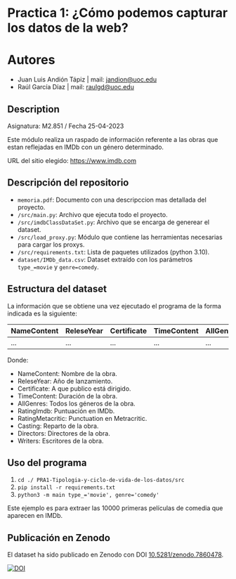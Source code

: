 # Practica 1: ¿Cómo podemos capturar los datos de la web? 
# Autores
- Juan Luis Andión Tápiz | mail: [jandion@uoc.edu](jandion@uoc.edu)
- Raúl García Díaz | mail: [raulgd@uoc.edu](raulgd@uoc.edu)

## Description
Asignatura: M2.851 / Fecha 25-04-2023

Este módulo realiza un raspado de información referente a las obras que estan reflejadas en IMDb 
con un género determinado.

URL del sitio elegido: https://www.imdb.com

## Descripción del repositorio
- `memoria.pdf`: Documento con una descripccion mas detallada del proyecto.
- `/src/main.py`: Archivo que ejecuta todo el proyecto.
- `/src/imdbClassDataSet.py`: Archivo que se encarga de generear el dataset.
- `/src/load_proxy.py`: Módulo que contiene las herramientas necesarias para cargar los proxys.
- `/src/requirements.txt`: Lista de paquetes utilizados (python 3.10).
- `dataset/IMDb_data.csv`: Dataset extraído con los parámetros `type_=movie` y `genre=comedy`.

## Estructura del dataset

La información que se obtiene una vez ejecutado el programa de la forma indicada es la siguiente:

| NameContent | ReleseYear | Certificate | TimeContent | AllGenres | RatingImdb | RatingMetacritic | Casting | Directors | Writers |
|-------------|------------|-------------|-------------|-----------|------------|------------------|---------|-----------|---------|
| ...         | ...        | ...         | ...         | ...       | ...        | ...              | ...     | ...       | ...     |

Donde:
- NameContent: Nombre de la obra.
- ReleseYear: Año de lanzamiento.
- Certificate: A que publico está dirigido.
- TimeContent: Duración de la obra.
- AllGenres: Todos los géneros de la obra.
- RatingImdb: Puntuación en IMDb.
- RatingMetacritic: Punctuation en Metracritic.
- Casting: Reparto de la obra.
- Directors: Directores de la obra.
- Writers: Escritores de la obra.

## Uso del programa
1. `cd ./ PRA1-Tipologia-y-ciclo-de-vida-de-los-datos/src`
2. `pip install -r requirements.txt`
3. `python3 -m main type_='movie', genre='comedy'`

Este ejemplo es para extraer las 10000 primeras películas de comedia que aparecen en IMDb.

## Publicación en Zenodo
El dataset ha sido publicado en Zenodo con DOI [10.5281/zenodo.7860478](https://doi.org/10.5281/zenodo.7860478).



[![DOI](https://zenodo.org/badge/DOI/10.5281/zenodo.7860478.svg)](https://doi.org/10.5281/zenodo.7860478)
